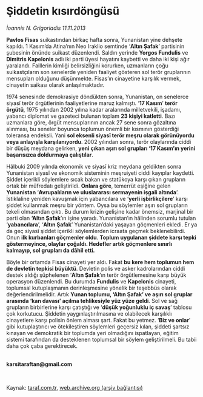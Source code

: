 # Şiddetin kısırdöngüsü

*İoannis N. Grigoriadis 11.11.2013*

<div class="yazi"><p><b>Pavlos Fisas</b> suikastından birkaç hafta sonra, Yunanistan yine dehşete kapıldı. 1 Kasım’da Atina’nın Neo Iraklio semtinde ‘<b>Altın Şafak</b>’ partisinin şubesinin önünde suikast düzenlendi. Saldırı yerinde <b>Yorgos Fundulis</b> ve <b>Dimitris Kapelonis</b> adlı iki parti üyesi hayatını kaybetti ve daha iki kişi ağır yaralandı. Faillerin kimliği belirsizliğini korurken, uzmanların çoğu suikastçıların son senelerde yeniden faaliyet gösteren sol terör gruplarının mensupları olduğunu düşünmekte. Fisas’ın cinayetine karşılık vermek, cinayetin saikası olarak anlaşılmaktadır.</p>
<p>1974 senesinde demokrasiye döndükten sonra, Yunanistan, on senelerce siyasî terör örgütlerinin faaliyetlerine maruz kalmıştı. ‘<b>17 Kasım</b>’ <b>terör örgütü</b>, 1975 yılından 2002 yılına kadar aralarında milletvekili, işadamı, yabancı diplomat ve gazeteci bulunan toplam <b>23 kişiyi katletti</b>. Bazı uzmanlara göre, örgüt mensuplarının ancak 27 sene sonra gözaltına alınması, bu seneler boyunca toplumun önemli bir kısmının gösterdiği toleransa endeksli. Yani <b>sol eksenli siyas</b><b>î</b><b> terör meşru olarak görünüyordu veya anlayışla karşılanıyordu</b>. 2002 yılından sonra, terör olaylarında ciddi bir düşüş meydana gelirken, <b>yeni çıkan aşırı sol grupları ‘17 Kasım’ın yerini başarısızca doldurmaya çalıştılar</b>.</p>
<p>Hâlbuki 2009 yılında ekonomik ve siyasî kriz meydana geldikten sonra Yunanistan siyasî ve ekonomik sisteminin meşruiyeti ciddi kayıplar kaydetti. Şiddet içerikli söylemlere sıcak bakan ve statükoya karşı çıkan grupların ortak bir müfredatı geliştirildi. <b>Onlara göre</b>, temerrüt eşiğine gelen <b>Yunanistan</b> ‘<b>Avrupalıların ve uluslararası sermayenin işgali altında</b>’. İstiklaline yeniden kavuşmak için yabancılara ve ‘<b>yerli işbirlikçilere</b>’ karşı şiddet kullanmak meşru bir yöntem. Oysa bu söylemler aşırı sol grupların tekeli olmasından çıktı. Bu durum krizin gelişine kadar önemsiz, marjinal bir parti olan <b>‘Altın Şafak</b>’ın işine yaradı. Yunanistan’ın hâlinden sorumlu tutulan ‘<b>yabancılara</b>’, ‘<b>Altın Şafak</b>’ Yunanistan’daki yaşayan göçmenleri ekledi. Er ya da geç siyasî şiddet içerikli söylemlerden icraata geçmek beklenebilirdi. Onun <b>ilk kurbanları göçmenler oldu</b>. <b>Toplum uygulanan şiddete karşı tepki göstermeyince, olaylar çoğaldı. Hedefler artık göçmenlere sınırlı kalmayıp, sol grupları da dâhil etti.</b> </p>
<p>Böyle bir ortamda Fisas cinayeti yer aldı. Fakat <b>bu kere hem toplumun hem de devletin tepkisi büyüktü</b>. Devletin polis ve asker kadrolarından ciddi destek aldığı şüphelenen ‘<b>Altın Şafak</b>’ın terör örgütlemesine karşı büyük operasyon düzenlendi. Bu durumda <b>Fundulis</b> ve <b>Kapelonis</b> cinayeti, toplumsal kutuplaşmanın derinleşmesine yönelik bir teşebbüs olarak değerlendirilmelidir. Artık <b>Yunan toplumu, ‘Altın Şafak’ ve aşırı sol gruplar arasında ‘kan davası’ açılma tehlikesiyle yüz yüze geldi</b>. Sol ve sağ grupların birbirlerine karşı çatıştığı ve ‘<b>düşük yoğunluklu iç savaş</b>’ tablosu çok korkutucu. Şiddetin yaygınlaştırılmasına ve olabilecek karşılıklı cinayetlere karşı polisin önlem alması şart. Fakat bu yetmez. ‘<b>Biz ve onlar</b>’ gibi kutuplaştırıcı ve ötekileştiren söylemleri geçersiz kılan, şiddeti şartsız kınayan ve demokratik bir toplumda yeri olmadığını ispatlayan, eğitim sistemi tarafından da desteklenen toplumsal bir söylem geliştirilmeli. Bu tabii daha çok çaba gerektirecek.</p><b>
<p><br/>karsitaraftan@gmail.com</p>
<p></p></b> 
</div>

Kaynak: [taraf.com.tr](http://www.taraf.com.tr:80/ioannis-n-grigoriadis/makale-siddetin-kisirdongusu-2.htm), [web.archive.org (arşiv bağlantısı)](http://web.archive.org/web/20131113163056/http://www.taraf.com.tr:80/ioannis-n-grigoriadis/makale-siddetin-kisirdongusu-2.htm)
